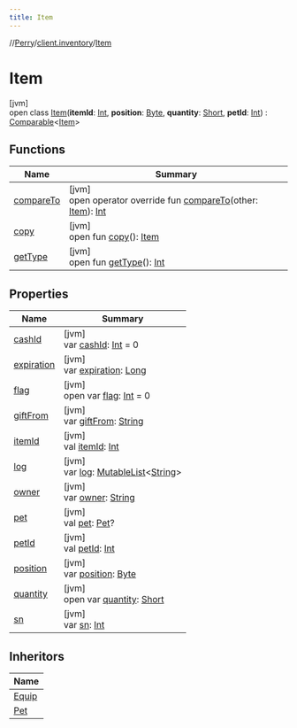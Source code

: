 ```yaml
---
title: Item
---
```

//[Perry](../../../index.html)/[client.inventory](../index.html)/[Item](index.html)



# Item



[jvm]\
open class [Item](index.html)(**itemId**: [Int](https://kotlinlang.org/api/latest/jvm/stdlib/kotlin/-int/index.html), **position**: [Byte](https://kotlinlang.org/api/latest/jvm/stdlib/kotlin/-byte/index.html), **quantity**: [Short](https://kotlinlang.org/api/latest/jvm/stdlib/kotlin/-short/index.html), **petId**: [Int](https://kotlinlang.org/api/latest/jvm/stdlib/kotlin/-int/index.html)) : [Comparable](https://kotlinlang.org/api/latest/jvm/stdlib/kotlin/-comparable/index.html)<[Item](index.html)>



## Functions


| Name | Summary |
|---|---|
| [compareTo](compare-to.html) | [jvm]<br>open operator override fun [compareTo](compare-to.html)(other: [Item](index.html)): [Int](https://kotlinlang.org/api/latest/jvm/stdlib/kotlin/-int/index.html) |
| [copy](copy.html) | [jvm]<br>open fun [copy](copy.html)(): [Item](index.html) |
| [getType](get-type.html) | [jvm]<br>open fun [getType](get-type.html)(): [Int](https://kotlinlang.org/api/latest/jvm/stdlib/kotlin/-int/index.html) |


## Properties


| Name | Summary |
|---|---|
| [cashId](cash-id.html) | [jvm]<br>var [cashId](cash-id.html): [Int](https://kotlinlang.org/api/latest/jvm/stdlib/kotlin/-int/index.html) = 0 |
| [expiration](expiration.html) | [jvm]<br>var [expiration](expiration.html): [Long](https://kotlinlang.org/api/latest/jvm/stdlib/kotlin/-long/index.html) |
| [flag](flag.html) | [jvm]<br>open var [flag](flag.html): [Int](https://kotlinlang.org/api/latest/jvm/stdlib/kotlin/-int/index.html) = 0 |
| [giftFrom](gift-from.html) | [jvm]<br>var [giftFrom](gift-from.html): [String](https://kotlinlang.org/api/latest/jvm/stdlib/kotlin/-string/index.html) |
| [itemId](item-id.html) | [jvm]<br>val [itemId](item-id.html): [Int](https://kotlinlang.org/api/latest/jvm/stdlib/kotlin/-int/index.html) |
| [log](log.html) | [jvm]<br>var [log](log.html): [MutableList](https://kotlinlang.org/api/latest/jvm/stdlib/kotlin.collections/-mutable-list/index.html)<[String](https://kotlinlang.org/api/latest/jvm/stdlib/kotlin/-string/index.html)> |
| [owner](owner.html) | [jvm]<br>var [owner](owner.html): [String](https://kotlinlang.org/api/latest/jvm/stdlib/kotlin/-string/index.html) |
| [pet](pet.html) | [jvm]<br>val [pet](pet.html): [Pet](../-pet/index.html)? |
| [petId](pet-id.html) | [jvm]<br>val [petId](pet-id.html): [Int](https://kotlinlang.org/api/latest/jvm/stdlib/kotlin/-int/index.html) |
| [position](position.html) | [jvm]<br>var [position](position.html): [Byte](https://kotlinlang.org/api/latest/jvm/stdlib/kotlin/-byte/index.html) |
| [quantity](quantity.html) | [jvm]<br>open var [quantity](quantity.html): [Short](https://kotlinlang.org/api/latest/jvm/stdlib/kotlin/-short/index.html) |
| [sn](sn.html) | [jvm]<br>var [sn](sn.html): [Int](https://kotlinlang.org/api/latest/jvm/stdlib/kotlin/-int/index.html) |


## Inheritors


| Name |
|---|
| [Equip](../-equip/index.html) |
| [Pet](../-pet/index.html) |

